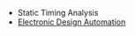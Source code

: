 - Static Timing Analysis
- [Electronic Design Automation](Electronics%20Design%20Automation/Electronic%20Design%20Automation.md)